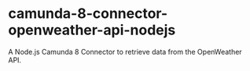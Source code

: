 # camunda-8-connector-openweather-api-nodejs
A Node.js Camunda 8 Connector to retrieve data from the OpenWeather API.
